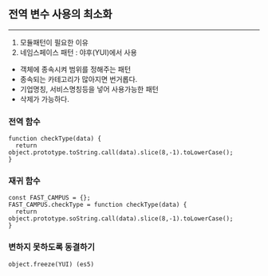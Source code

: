 ## 전역 변수 사용의 최소화
---

1. 모듈패턴이 필요한 이유
2. 네임스페이스 패턴 : 야후(YUI)에서 사용
  - 객체에 종속시켜 범위를 정해주는 패턴
  - 종속되는 카테고리가 많아지면 번거롭다.
  - 기업명칭, 서비스명칭등을 넣어 사용가능한 패턴
  - 삭제가 가능하다.

### 전역 함수
```
function checkType(data) {
  return object.prototype.toString.call(data).slice(8,-1).toLowerCase();
}
```

### 재귀 함수
```
const FAST_CAMPUS = {};
FAST_CAMPUS.checkType = function checkType(data) {
  return object.prototype.soString.call(data).slice(8,-1).toLowerCase();
}
```

### 변하지 못하도록 동결하기
```
object.freeze(YUI) (es5)
```
